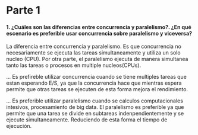 # **Parte 1**

#### 1. ¿Cuáles son las diferencias entre concurrencia y paralelismo?. ¿En qué escenario es preferible usar concurrencia sobre paralelismo y viceversa?
La diferencia entre concurrencia y paralelismo. Es que concurrencia no necesariamente se ejecuta las tareas simultaneamente y utiliza un solo nucleo (CPU). Por otra parte, el paralelismo ejecuta de manera simultanea tanto las tareas o procesos en multiple nucleos(CPUs).

...  Es prefireble utilizar concurrencia cuando se tiene multiples tareas que estan esperando E/S, ya que la concurrencia hace que mientras espera permite que otras tareas se ejecuten de esta forma mejora el rendimiento.

...  Es preferible utilizar paralelismo cuando se calculos computacionales intesivos, procesamiento de big data. El paralelismo es preferible ya que permite que una tarea se divide en subtareas indenpendientemente y se ejecute simultaneamente. Reduciendo de esta forma el tiempo de ejecución.
